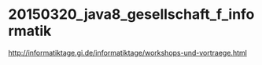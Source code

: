 # 20150320_java8_gesellschaft_f_informatik
http://informatiktage.gi.de/informatiktage/workshops-und-vortraege.html
